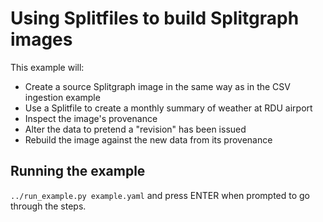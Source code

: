 # Using Splitfiles to build Splitgraph images

This example will:

* Create a source Splitgraph image in the same way as in the CSV ingestion example
* Use a Splitfile to create a monthly summary of weather at RDU airport
* Inspect the image's provenance
* Alter the data to pretend a "revision" has been issued
* Rebuild the image against the new data from its provenance

## Running the example

`../run_example.py example.yaml` and press ENTER when prompted to go through the steps.
